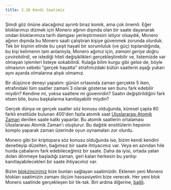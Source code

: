 ```yaml
---
title: 2.26 Kendi Saatimiz
---
```


Şimdi göz önüne alacağımız ayrıntı biraz komik, ama çok önemli.  Eğer
bloklarımızı dizmek için Monero ağının dışında olan bir saate
dayanarak ondan bloklarımıza tarih damgası yerleştirmesini istiyor
olsaydık, Monero ağının dışında bu Monero saati çalıştıran kişiye
güvenmek zorunda olurduk.  Tek bir kişinin elinde bu çeşit hayati bir
sorumluluk (ve güç) toplandığında, bu kişi kelimenin tam anlamıyla,
Monero ağımız için, *zamani geriye doğru çevirebilirdi*, ve istediği
hileli değişiklikleri gerçekleştirebilir ve, listemizde var olmayan
işlemleri listeye sokabilirdi.  Kulağa bilim kurgu gibi gelse de,
böyle olmasının sebebi "gerçek hayatta" etrafımızdaki bütün saatlerin
aşağı yukarı aynı ayarda olmalarına alışık olmamız.

Bir düşünce deneyi yapalım: günün ortasında zaman gerçekte 5 iken,
etrafındaki tüm saatler zamani 3 olarak gösterse sen bunu fark
edebilir miydin?  Kendine mi, yoksa saatlere mi güvenirdin?  Saatin
değiştirildiğini fark etsen bile, bunu başkalarına kanıtlayabilir
miydin?

Gerçek dünya ve gerçek saatler söz konusu olduğunda, küresel çapta 80
farklı enstitüde bulunan 400'den fazla atomik saat [Uluslararası
Atomik Zaman](https://en.wikipedia.org/wiki/International_Atomic_Time)
denilen saate katkı yaparlar.  Bu atomik saatlerin ortalaması
Uluslararası Atomik Zaman'ı oluşturur.  Bu dağıtık enstitülerin
hepsinin komplo yaparak zaman üzerinde oyun oynamaları zor olurdu.

Monero gibi bir kriptopara söz konusu olduğunda ise, bizim kendi
kendini denetleyip düzelten, bağımsız bir saate ihtiyacımız var.  Veya
en azından hile hurda çabalarını fark edebileceğimiz bir saate.  Daha
da iyisi, ortada yalan dolan dönmeye başladığı zaman, geri kalan
herkesin bu yanlışı kanıtlayabilecekleri bir saate ihtiyacımız var.

Bizim [blokzincirimiz](2.11_blockchain.md) bize bunları sağlayan
saatimizdir.  Eklenen yeni Monero blokları saatimizin zamanı ölçüm
hassasiyetini bize verecek.  Her yeni blok Monero saatinde gerçekleşen
bir tik-tak.  Biri ardına diğerine, [bağlı](2.13_nonces.md).

